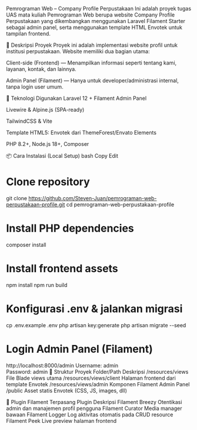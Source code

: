 Pemrograman Web – Company Profile Perpustakaan
Ini adalah proyek tugas UAS mata kuliah Pemrograman Web berupa website Company Profile Perpustakaan yang dikembangkan menggunakan Laravel Filament Starter sebagai admin panel, serta menggunakan template HTML Envotek untuk tampilan frontend.



📌 Deskripsi Proyek
Proyek ini adalah implementasi website profil untuk institusi perpustakaan. Website memiliki dua bagian utama:

Client-side (Frontend) — Menampilkan informasi seperti tentang kami, layanan, kontak, dan lainnya.

Admin Panel (Filament) — Hanya untuk developer/administrasi internal, tanpa login user umum.

🚀 Teknologi Digunakan
Laravel 12 + Filament Admin Panel

Livewire & Alpine.js (SPA-ready)

TailwindCSS & Vite

Template HTML5: Envotek dari ThemeForest/Envato Elements

PHP 8.2+, Node.js 18+, Composer

📦 Cara Instalasi (Local Setup)
bash
Copy
Edit
# Clone repository
git clone https://github.com/Steven-Juan/pemrograman-web-perpustakaan-profile.git
cd pemrograman-web-perpustakaan-profile

# Install PHP dependencies
composer install

# Install frontend assets
npm install
npm run build

# Konfigurasi .env & jalankan migrasi
cp .env.example .env
php artisan key:generate
php artisan migrate --seed

# Login Admin Panel (Filament)
http://localhost:8000/admin
Username: admin  
Password: admin
🎨 Struktur Proyek
Folder/Path	Deskripsi
/resources/views	File Blade views utama
/resources/views/client	Halaman frontend dari template Envotek
/resources/views/admin	Komponen Filament Admin Panel
/public	Asset statis Envotek (CSS, JS, images, dll)

🔌 Plugin Filament Terpasang
Plugin	Deskripsi
Filament Breezy	Otentikasi admin dan manajemen profil pengguna
Filament Curator	Media manager bawaan
Filament Logger	Log aktivitas otomatis pada CRUD resource
Filament Peek	Live preview halaman frontend
